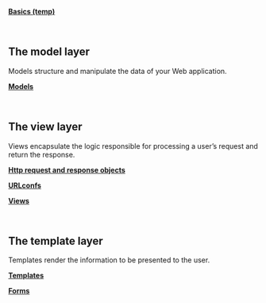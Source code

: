**[Basics (temp)](https://github.com/SethTucker/python-notes/blob/master/django/basics-temp.md)**  

<br>

## The model layer
Models structure and manipulate the data of your Web application.

**[Models](https://github.com/SethTucker/python-notes/blob/master/django/models.md)**  

<br>

## The view layer
Views encapsulate the logic responsible for processing a user’s request and return the response.

**[Http request and response objects](https://github.com/SethTucker/python-notes/blob/master/django/http-objects.md)**

**[URLconfs](https://github.com/SethTucker/python-notes/blob/master/django/urlconfs.md)**

**[Views](https://github.com/SethTucker/python-notes/blob/master/django/views.md)**

<br>

## The template layer
Templates render the information to be presented to the user.

**[Templates](https://github.com/SethTucker/python-notes/blob/master/django/templates.md)**

**[Forms](https://github.com/SethTucker/python-notes/blob/master/django/forms.md)**
